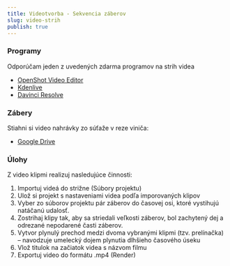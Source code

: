 ```yaml
---
title: Videotvorba - Sekvencia záberov
slug: video-strih
publish: true 
---
```


### Programy

Odporúčam jeden z uvedených zdarma programov na strih videa

- [OpenShot Video Editor](https://www.openshot.org/)
- [Kdenlive](https://kdenlive.org/en/)
- [Davinci Resolve](https://www.blackmagicdesign.com/products/davinciresolve)

### Zábery

Stiahni si video nahrávky zo súťaže v reze viniča:

- [Google Drive](https://drive.google.com/drive/folders/1CBS-Z6Gt0QdL3BPRLWUq2chQLYK_rvHa)

### Úlohy
Z video klipmi realizuj nasledujúce činnosti:

1. Importuj videá do strižne (Súbory projektu)
2. Ulož si projekt s nastaveniami videa podľa imporovaných klipov
3. Vyber zo súborov projektu pár záberov do časovej osi, ktoré vystihujú natáčanú udalosť. 
4. Zostrihaj klipy tak, aby sa striedali veľkosti záberov, bol zachytený dej a odrezané nepodarené časti záberov.
5. Vytvor plynulý prechod medzi dvoma vybranými klipmi (tzv. prelínačka) – navodzuje umelecký dojem plynutia dlhšieho časového úseku
6. Vlož titulok na začiatok videa s názvom filmu
7. Exportuj video do formátu .mp4 (Render)
